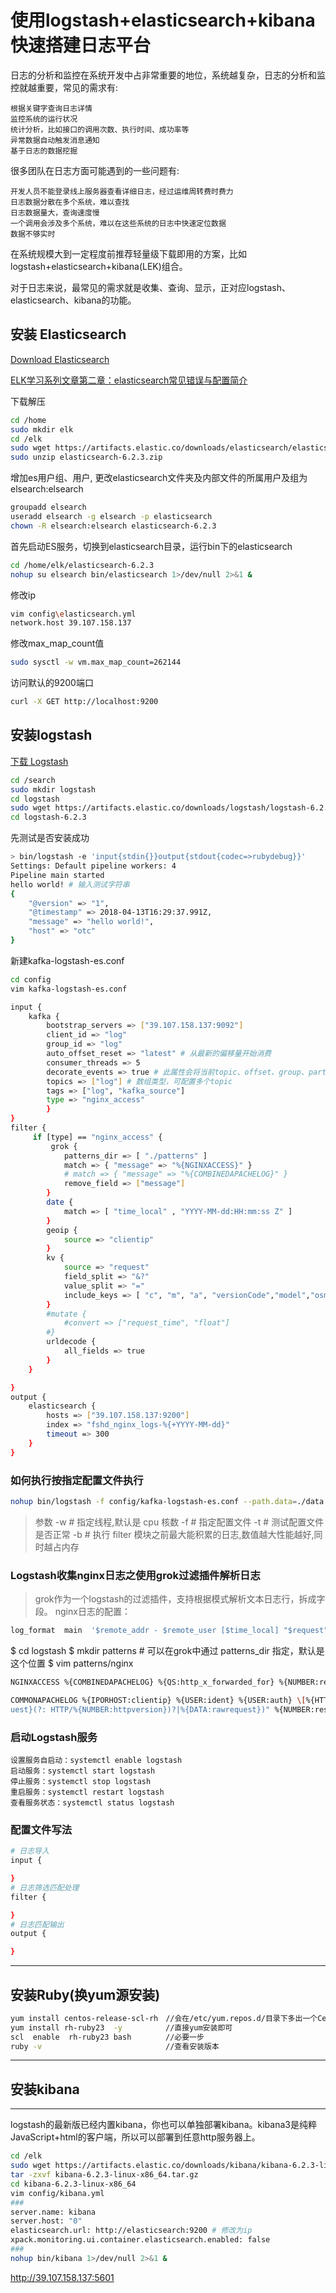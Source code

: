 
# 使用logstash+elasticsearch+kibana快速搭建日志平台

日志的分析和监控在系统开发中占非常重要的地位，系统越复杂，日志的分析和监控就越重要，常见的需求有:

    根据关键字查询日志详情
    监控系统的运行状况
    统计分析，比如接口的调用次数、执行时间、成功率等
    异常数据自动触发消息通知
    基于日志的数据挖掘

很多团队在日志方面可能遇到的一些问题有:

    开发人员不能登录线上服务器查看详细日志，经过运维周转费时费力
    日志数据分散在多个系统，难以查找
    日志数据量大，查询速度慢
    一个调用会涉及多个系统，难以在这些系统的日志中快速定位数据
    数据不够实时

在系统规模大到一定程度前推荐轻量级下载即用的方案，比如logstash+elasticsearch+kibana(LEK)组合。

对于日志来说，最常见的需求就是收集、查询、显示，正对应logstash、elasticsearch、kibana的功能。

## 安装 Elasticsearch

[Download Elasticsearch](https://www.elastic.co/downloads/elasticsearch)

[ELK学习系列文章第二章：elasticsearch常见错误与配置简介](https://blog.csdn.net/qq_21387171/article/details/53577115)

下载解压
```sh
cd /home
sudo mkdir elk
cd /elk
sudo wget https://artifacts.elastic.co/downloads/elasticsearch/elasticsearch-6.2.3.zip
sudo unzip elasticsearch-6.2.3.zip
```
增加es用户组、用户, 更改elasticsearch文件夹及内部文件的所属用户及组为elsearch:elsearch
```sh
groupadd elsearch
useradd elsearch -g elsearch -p elasticsearch
chown -R elsearch:elsearch elasticsearch-6.2.3 
```

首先启动ES服务，切换到elasticsearch目录，运行bin下的elasticsearch
```sh
cd /home/elk/elasticsearch-6.2.3
nohup su elsearch bin/elasticsearch 1>/dev/null 2>&1 &
```

修改ip
```sh
vim config\elasticsearch.yml
network.host 39.107.158.137
```

修改max_map_count值
```sh
sudo sysctl -w vm.max_map_count=262144
```

访问默认的9200端口
```sh
curl -X GET http://localhost:9200
```


## 安装logstash

[下载 Logstash](https://www.elastic.co/downloads/logstash)

```sh
cd /search
sudo mkdir logstash
cd logstash
sudo wget https://artifacts.elastic.co/downloads/logstash/logstash-6.2.3.zip
cd logstash-6.2.3
```

先测试是否安装成功
```sh
> bin/logstash -e 'input{stdin{}}output{stdout{codec=>rubydebug}}'
Settings: Default pipeline workers: 4
Pipeline main started
hello world! # 输入测试字符串
{
    "@version" => "1",
    "@timestamp" => 2018-04-13T16:29:37.991Z,
    "message" => "hello world!",
    "host" => "otc"
}
```

新建kafka-logstash-es.conf
```sh
cd config
vim kafka-logstash-es.conf

input {
    kafka {
        bootstrap_servers => ["39.107.158.137:9092"]
        client_id => "log"
        group_id => "log"
        auto_offset_reset => "latest" # 从最新的偏移量开始消费
        consumer_threads => 5
        decorate_events => true # 此属性会将当前topic、offset、group、partition等信息也带到message中
        topics => ["log"] # 数组类型，可配置多个topic
        tags => ["log", "kafka_source"]
        type => "nginx_access"
        }
}
filter {
     if [type] == "nginx_access" {
         grok {
            patterns_dir => [ "./patterns" ]
            match => { "message" => "%{NGINXACCESS}" }
            # match => { "message" => "%{COMBINEDAPACHELOG}" }
            remove_field => ["message"]
        }
        date {
            match => [ "time_local" , "YYYY-MM-dd:HH:mm:ss Z" ]
        }
        geoip {
            source => "clientip"
        }
        kv {
            source => "request"
            field_split => "&?"
            value_split => "="
            include_keys => [ "c", "m", "a", "versionCode","model","osmodel","play_url","play_type" ]
        }
        #mutate {
            #convert => ["request_time", "float"]
        #}
        urldecode {
            all_fields => true
        }
    }

}
output {
    elasticsearch {
        hosts => ["39.107.158.137:9200"]
        index => "fshd_nginx_logs-%{+YYYY-MM-dd}"
        timeout => 300
    }
}
```


### 如何执行按指定配置文件执行
```sh
nohup bin/logstash -f config/kafka-logstash-es.conf --path.data=./data 1>/dev/null 2>&1 &
```
> 参数
-w # 指定线程,默认是 cpu 核数
-f # 指定配置文件
-t # 测试配置文件是否正常
-b # 执行 filter 模块之前最大能积累的日志,数值越大性能越好,同时越占内存

### Logstash收集nginx日志之使用grok过滤插件解析日志
> grok作为一个logstash的过滤插件，支持根据模式解析文本日志行，拆成字段。
nginx日志的配置：
```sh
log_format  main  '$remote_addr - $remote_user [$time_local] "$request" $status $body_bytes_sent "$http_referer" "$http_user_agent" "$http_x_forwarded_for" $request_time';
```
$ cd logstash
$ mkdir patterns # 可以在grok中通过 patterns_dir 指定，默认是这个位置
$ vim patterns/nginx

```sh
NGINXACCESS %{COMBINEDAPACHELOG} %{QS:http_x_forwarded_for} %{NUMBER:request_time:float}
```
```sh
COMMONAPACHELOG %{IPORHOST:clientip} %{USER:ident} %{USER:auth} \[%{HTTPDATE:timestamp}\] "(?:%{WORD:verb} %{NOTSPACE:req
uest}(?: HTTP/%{NUMBER:httpversion})?|%{DATA:rawrequest})" %{NUMBER:response} (?:%{NUMBER:bytes}|-)
```
### 启动Logstash服务
    设置服务自启动：systemctl enable logstash
    启动服务：systemctl start logstash
    停止服务：systemctl stop logstash
    重启服务：systemctl restart logstash
    查看服务状态：systemctl status logstash

### 配置文件写法
```sh
# 日志导入
input {

}
# 日志筛选匹配处理
filter {

}
# 日志匹配输出
output {

}
```
--------------------------------------------------------------------------------
安装Ruby(换yum源安装)
--------------------------------------------------------------------------------
```sh
yum install centos-release-scl-rh　//会在/etc/yum.repos.d/目录下多出一个CentOS-SCLo-scl-rh.repo源
yum install rh-ruby23  -y　　　　   //直接yum安装即可　　
scl  enable  rh-ruby23 bash　　　　 //必要一步
ruby -v　　　　                     //查看安装版本
```

--------------------------------------------------------------------------------
## 安装kibana
--------------------------------------------------------------------------------
logstash的最新版已经内置kibana，你也可以单独部署kibana。kibana3是纯粹JavaScript+html的客户端，所以可以部署到任意http服务器上。
```sh
cd /elk
sudo wget https://artifacts.elastic.co/downloads/kibana/kibana-6.2.3-linux-x86_64.tar.gz
tar -zxvf kibana-6.2.3-linux-x86_64.tar.gz
cd kibana-6.2.3-linux-x86_64
vim config/kibana.yml 
### 
server.name: kibana
server.host: "0"
elasticsearch.url: http://elasticsearch:9200 # 修改为ip
xpack.monitoring.ui.container.elasticsearch.enabled: false
###
nohup bin/kibana 1>/dev/null 2>&1 &
```
http://39.107.158.137:5601
